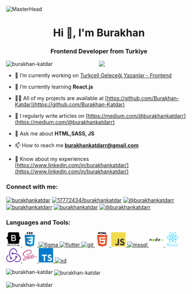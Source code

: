 ![MasterHead](https://user-images.githubusercontent.com/95478989/198955082-6e78ebb5-e1e4-49f9-8d32-6e5af3984dcd.gif)
<h1 align="center">Hi 👋, I'm Burakhan</h1>
<h3 align="center">Frontend Developer from Turkiye</h3>
<img align="right" src="https://media2.giphy.com/media/v1.Y2lkPTc5MGI3NjExMGJiZmQ4ZWEzYThhMjFhNjIyZjE4MzFjY2IxMmY2MzlmNDk5NWVhNiZlcD12MV9pbnRlcm5hbF9naWZzX2dpZklkJmN0PWc/qgQUggAC3Pfv687qPC/giphy.gif" width="50%"/>
<p align="left"> <img src="https://komarev.com/ghpvc/?username=burakhan-katdar&label=Profile%20views&color=0e75b6&style=flat" alt="burakhan-katdar" /> </p>

- 🔭 I’m currently working on [Turkcell Geleceği Yazanlar - Frontend](https://github.com/waroi/TurkcellFrontend2023)

- 🌱 I’m currently learning **React.js**

- 👨‍💻 All of my projects are available at [https://github.com/Burakhan-Katdar](https://github.com/Burakhan-Katdar)

- 📝 I regularly write articles on [https://medium.com/@burakhankatdarr](https://medium.com/@burakhankatdarr)

- 💬 Ask me about **HTML,SASS, JS**

- 📫 How to reach me **burakhankatdarr@gmail.com**

- 📄 Know about my experiences [https://www.linkedin.com/in/burakhankatdar/](https://www.linkedin.com/in/burakhankatdar/)

<h3 align="left">Connect with me:</h3>
<p align="left">
<a href="https://linkedin.com/in/burakhankatdar" target="blank"><img align="center" src="https://raw.githubusercontent.com/rahuldkjain/github-profile-readme-generator/master/src/images/icons/Social/linked-in-alt.svg" alt="burakhankatdar" height="30" width="40" /></a>
<a href="https://stackoverflow.com/users/17772434/burakhankatdar" target="blank"><img align="center" src="https://raw.githubusercontent.com/rahuldkjain/github-profile-readme-generator/master/src/images/icons/Social/stack-overflow.svg" alt="17772434/burakhankatdar" height="30" width="40" /></a>
<a href="https://medium.com/@burakhankatdarr" target="blank"><img align="center" src="https://raw.githubusercontent.com/rahuldkjain/github-profile-readme-generator/master/src/images/icons/Social/medium.svg" alt="@burakhankatdarr" height="30" width="40" /></a>
<a href="https://www.hackerrank.com/burakhankatdarr" target="blank"><img align="center" src="https://raw.githubusercontent.com/rahuldkjain/github-profile-readme-generator/master/src/images/icons/Social/hackerrank.svg" alt="burakhankatdarr" height="30" width="40" /></a>
<a href="https://www.leetcode.com/burakhankatdar" target="blank"><img align="center" src="https://raw.githubusercontent.com/rahuldkjain/github-profile-readme-generator/master/src/images/icons/Social/leet-code.svg" alt="burakhankatdar" height="30" width="40" /></a>
<a href="https://www.hackerearth.com/@burakhankatdarr" target="blank"><img align="center" src="https://raw.githubusercontent.com/rahuldkjain/github-profile-readme-generator/master/src/images/icons/Social/hackerearth.svg" alt="@burakhankatdarr" height="30" width="40" /></a>
</p>


<h3 align="left">Languages and Tools:</h3>
<p align="left"> <a href="https://getbootstrap.com" target="_blank" rel="noreferrer"> <img src="https://raw.githubusercontent.com/devicons/devicon/master/icons/bootstrap/bootstrap-plain-wordmark.svg" alt="bootstrap" width="40" height="40"/> </a> <a href="https://www.w3schools.com/css/" target="_blank" rel="noreferrer"> <img src="https://raw.githubusercontent.com/devicons/devicon/master/icons/css3/css3-original-wordmark.svg" alt="css3" width="40" height="40"/> </a> <a href="https://www.figma.com/" target="_blank" rel="noreferrer"> <img src="https://www.vectorlogo.zone/logos/figma/figma-icon.svg" alt="figma" width="40" height="40"/> </a> <a href="https://flutter.dev" target="_blank" rel="noreferrer"> <img src="https://www.vectorlogo.zone/logos/flutterio/flutterio-icon.svg" alt="flutter" width="40" height="40"/> </a> <a href="https://git-scm.com/" target="_blank" rel="noreferrer"> <img src="https://www.vectorlogo.zone/logos/git-scm/git-scm-icon.svg" alt="git" width="40" height="40"/> </a> <a href="https://www.w3.org/html/" target="_blank" rel="noreferrer"> <img src="https://raw.githubusercontent.com/devicons/devicon/master/icons/html5/html5-original-wordmark.svg" alt="html5" width="40" height="40"/> </a> <a href="https://developer.mozilla.org/en-US/docs/Web/JavaScript" target="_blank" rel="noreferrer"> <img src="https://raw.githubusercontent.com/devicons/devicon/master/icons/javascript/javascript-original.svg" alt="javascript" width="40" height="40"/> </a> <a href="https://www.microsoft.com/en-us/sql-server" target="_blank" rel="noreferrer"> <img src="https://www.svgrepo.com/show/303229/microsoft-sql-server-logo.svg" alt="mssql" width="40" height="40"/> </a> <a href="https://nodejs.org" target="_blank" rel="noreferrer"> <img src="https://raw.githubusercontent.com/devicons/devicon/master/icons/nodejs/nodejs-original-wordmark.svg" alt="nodejs" width="40" height="40"/> </a> <a href="https://reactjs.org/" target="_blank" rel="noreferrer"> <img src="https://raw.githubusercontent.com/devicons/devicon/master/icons/react/react-original-wordmark.svg" alt="react" width="40" height="40"/> </a> <a href="https://redux.js.org" target="_blank" rel="noreferrer"> <img src="https://raw.githubusercontent.com/devicons/devicon/master/icons/redux/redux-original.svg" alt="redux" width="40" height="40"/> </a> <a href="https://sass-lang.com" target="_blank" rel="noreferrer"> <img src="https://raw.githubusercontent.com/devicons/devicon/master/icons/sass/sass-original.svg" alt="sass" width="40" height="40"/> </a> <a href="https://www.typescriptlang.org/" target="_blank" rel="noreferrer"> <img src="https://raw.githubusercontent.com/devicons/devicon/master/icons/typescript/typescript-original.svg" alt="typescript" width="40" height="40"/> </a> <a href="https://www.adobe.com/products/xd.html" target="_blank" rel="noreferrer"> <img src="https://cdn.worldvectorlogo.com/logos/adobe-xd.svg" alt="xd" width="40" height="40"/> </a> </p>

<p><img align="left" src="https://github-readme-stats.vercel.app/api/top-langs?username=burakhan-katdar&show_icons=true&locale=en&layout=compact" alt="burakhan-katdar" /></p>

<p>&nbsp;<img align="center" src="https://github-readme-stats.vercel.app/api?username=burakhan-katdar&show_icons=true&locale=en" alt="burakhan-katdar" /></p>

<p><img align="center" src="https://github-readme-streak-stats.herokuapp.com/?user=burakhan-katdar&" alt="burakhan-katdar" /></p>
